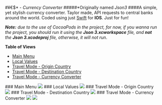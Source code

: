 #&yen;&euro;$\*  - *Currency Converter*
#####\*Originally named *Json3*
####A simple, yet stylish currency converter. 
Taylor made, API requests to central banks around the world.
Coded using just [Swift](https://github.com/apple/swift) for **IOS**.
Just for fun!

***Note:*** *due to the use of CocoaPods in the project, for now, if you wanna run the project, you should run it using the **Json 3.xcworkspace** file, and **not** the **Json 3.xcodeproj** file, otherwise, it will not run*.

**Table of Views**
* [Main Menu](#1)
* [Local Values](#2)
* [Travel Mode - Origin Country](#3)
* [Travel Mode - Destination Country](#4)
* [Travel Mode - Currency Converter](#5)

<a name="1">
### Main Menu
<img src="gitImages/1.png">
</a>

<a name="2">
### Local Values
<img src="gitImages/2.png">
</a>

<a name="3">
### Travel Mode - Origin Country
<img src="gitImages/3.png">
</a>

<a name="4">
### Travel Mode - Destination Country
<img src="gitImages/4.png">
</a>

<a name="5">
### Travel Mode - Currency Converter
<img src="gitImages/5.png">
<img src="gitImages/6.png">
</a>